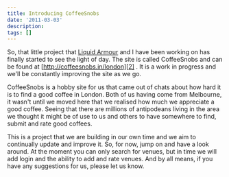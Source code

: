 ```yaml
---
title: Introducing CoffeeSnobs
date: '2011-03-03'
description:
tags: []
---
```


So, that little project that [Liquid Armour][1] and I have been working on has finally started to see the light of day. The site is called CoffeeSnobs and can be found at [http://coffeesnobs.in/london][2] . It is a work in progress and we'll be constantly improving the site as we go.

CoffeeSnobs is a hobby site for us that came out of chats about how hard it is to find a good coffee in London. Both of us having come from Melbourne, it wasn't until we moved here that we realised how much we appreciate a good coffee. Seeing that there are millions of antipodeans living in the area we thought it might be of use to us and others to have somewhere to find, submit and rate good coffees.

This is a project that we are building in our own time and we aim to continually update and improve it. So, for now, jump on and have a look around. At the moment you can only search for venues, but in time we will add login and the ability to add and rate venues. And by all means, if you have any suggestions for us, please let us know.

[1]: http://liquidarmour.biz/ "Liquid Armour"
[2]: http://coffeesnobs.in/london "CoffeeSnobs"